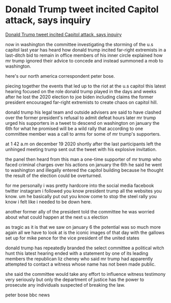 # Donald Trump tweet incited Capitol attack, says inquiry

[Donald Trump tweet incited Capitol attack, says inquiry](https://www.youtube.com/watch?v=QYgKCy64CV0)

now in washington the committee investigating the storming of the u.s capitol last year has heard how donald trump incited far-right extremists in a last-ditch bid to remain in office members of his inner circle explained how mr trump ignored their advice to concede and instead summoned a mob to washington.

here's our north america correspondent peter bose.

piecing together the events that led up to the riot at the u.s capitol this latest hearing focused on the role donald trump played in the days and weeks after he lost the 2020 election to joe biden including claims the former president encouraged far-right extremists to create chaos on capitol hill.

donald trump his legal team and outside advisers are said to have clashed over the former president's refusal to admit defeat hours later mr trump urged his supporters in a tweet to descend on washington on january the 6th for what he promised will be a wild rally that according to one committee member was a call to arms for some of mr trump's supporters.

at 1 42 a.m on december 19 2020 shortly after the last participants left the unhinged meeting trump sent out the tweet with his explosive invitation.

the panel then heard from this man a one-time supporter of mr trump who faced criminal charges over his actions on january the 6th he said he went to washington and illegally entered the capitol building because he thought the result of the election could be overturned.

for me personally i was pretty hardcore into the social media facebook twitter instagram i followed you know president trump all the websites you know.
um
he basically put out you know come to stop the steel rally you know i felt like i needed to be down here.

another former ally of the president told the committee he was worried about what could happen at the next u.s election

as tragic as it is that we saw on january 6 the potential was so much more again all we have to look at is the iconic images of that day with the gallows set up for mike pence for the vice president of the united states 

donald trump has repeatedly branded the select committee a political witch hunt this latest hearing ended with a statement by one of its leading members the republican liz cheney who said mr trump had apparently attempted to contact a witness whose name has not been made public.

she said the committee would take any effort to influence witness testimony very seriously but only the department of justice has the power to prosecute any individuals suspected of breaking the law.

peter bose bbc news

